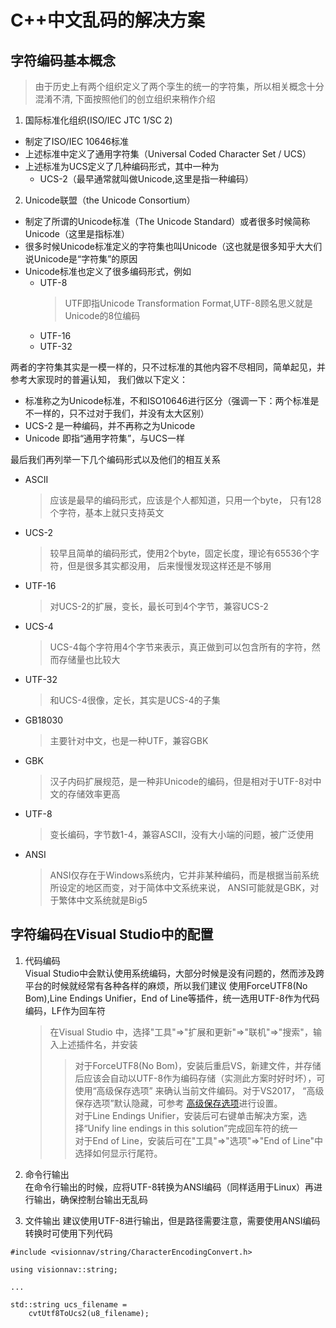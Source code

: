 # C++中文乱码的解决方案
## 字符编码基本概念
> 由于历史上有两个组织定义了两个孪生的统一的字符集，所以相关概念十分混淆不清,
> 下面按照他们的创立组织来稍作介绍  

1. 国际标准化组织(ISO/IEC JTC 1/SC 2)  
  * 制定了ISO/IEC 10646标准
  * 上述标准中定义了通用字符集（Universal Coded Character Set / UCS）
  * 上述标准为UCS定义了几种编码形式，其中一种为
    * UCS-2（最早通常就叫做Unicode,这里是指一种编码）

2. Unicode联盟（the Unicode Consortium）
  * 制定了所谓的Unicode标准（The Unicode Standard）或者很多时候简称Unicode（这里是指标准）
  * 很多时候Unicode标准定义的字符集也叫Unicode（这也就是很多知乎大大们说Unicode是“字符集”的原因
  * Unicode标准也定义了很多编码形式，例如
     * UTF-8
       > UTF即指Unicode Transformation Format,UTF-8顾名思义就是Unicode的8位编码
     * UTF-16
     * UTF-32

两者的字符集其实是一模一样的，只不过标准的其他内容不尽相同，简单起见，并参考大家现时的普遍认知，
我们做以下定义：
* 标准称之为Unicode标准，不和ISO10646进行区分（强调一下：两个标准是不一样的，只不过对于我们，并没有太大区别）
* UCS-2 是一种编码，并不再称之为Unicode
* Unicode 即指“通用字符集”，与UCS一样

最后我们再列举一下几个编码形式以及他们的相互关系
* ASCII
  > 应该是最早的编码形式，应该是个人都知道，只用一个byte， 只有128个字符，基本上就只支持英文
* UCS-2
  > 较早且简单的编码形式，使用2个byte，固定长度，理论有65536个字符，但是很多其实都没用，
  > 后来慢慢发现这样还是不够用
* UTF-16 
  > 对UCS-2的扩展，变长，最长可到4个字节，兼容UCS-2
* UCS-4
  > UCS-4每个字符用4个字节来表示，真正做到可以包含所有的字符，然而存储量也比较大
* UTF-32
  > 和UCS-4很像，定长，其实是UCS-4的子集
* GB18030
  > 主要针对中文，也是一种UTF，兼容GBK
* GBK
  > 汉子内码扩展规范，是一种非Unicode的编码，但是相对于UTF-8对中文的存储效率更高
* UTF-8
  > 变长编码，字节数1-4，兼容ASCII，没有大小端的问题，被广泛使用
* ANSI
  > ANSI仅存在于Windows系统内，它并非某种编码，而是根据当前系统所设定的地区而变，对于简体中文系统来说，
  > ANSI可能就是GBK，对于繁体中文系统就是Big5

## 字符编码在Visual Studio中的配置
1. 代码编码  
 Visual Studio中会默认使用系统编码，大部分时候是没有问题的，然而涉及跨平台的时候就经常有各种各样的麻烦，所以我们建议
使用ForceUTF8(No Bom),Line Endings Unifier，End of Line等插件，统一选用UTF-8作为代码编码，LF作为回车符
    > 在Visual Studio 中，选择"工具"=>"扩展和更新"=>"联机"=>"搜索"，输入上述插件名，并安装
    > >  对于ForceUTF8(No Bom)，安装后重启VS，新建文件，并存储后应该会自动以UTF-8作为编码存储（实测此方案时好时坏），可使用“高级保存选项”
    > >  来确认当前文件编码。对于VS2017， “高级保存选项”默认隐藏，可参考
    > >  [高级保存选项](https://blog.csdn.net/qq_42716155/article/details/89294118)进行设置。  
    > >  对于Line Endings Unifier，安装后可右键单击解决方案，选择“Unify line endings in this solution”完成回车符的统一  
    > >  对于End of Line，安装后可在"工具"=>"选项"=>"End of Line"中选择如何显示行尾符。
   
2. 命令行输出  
在命令行输出的时候，应将UTF-8转换为ANSI编码（同样适用于Linux）再进行输出，确保控制台输出无乱码

3. 文件输出
建议使用UTF-8进行输出，但是路径需要注意，需要使用ANSI编码
转换时可使用下列代码
```
#include <visionnav/string/CharacterEncodingConvert.h>

using visionnav::string;

...

std::string ucs_filename = 
    cvtUtf8ToUcs2(u8_filename);
```
